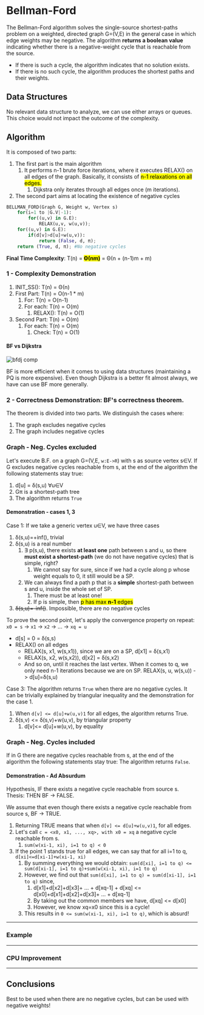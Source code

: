 # Bellman-Ford
The Bellman-Ford algorithm solves the single-source shortest-paths problem on a weighted,
directed graph G=(V,E) in the general case in which edge weights may be negative.
The algorithm **returns a boolean value** indicating whether there is a negative-weight 
cycle that is reachable from the source. 
* If there is such a cycle, the algorithm indicates that no solution exists. 
* If there is no such cycle, the algorithm produces the shortest paths and their weights.

## Data Structures
No relevant data structure to analyze, we can use either arrays or queues. This choice would not impact the outcome of the 
complexity.

## Algorithm
It is composed of two parts:
1) The first part is the main algorithm
   1) It performs n-1 brute force iterations, where it executes RELAX() on all edges of the graph. Basically,
   it consists of <mark>n-1 relaxations on all edges.</mark>
      1) Dijkstra only iterates through all edges once (m iterations).
2) The second part aims at locating the existence of negative cycles

```python
BELLMAN_FORD(Graph G, Weight w, Vertex s)
    for(i=1 to |G.V|-1):
        for((u,v) in G.E):
            RELAX(u,v, w(u,v));
    for((u,v) in G.E):
        if(d[v]>d[u]+w(u,v)):
            return (False, d, π);
    return (True, d, π); #No negative cycles
```
**Final Time Complexity**: T(n) = <mark>**Θ(nm)**</mark> = Θ(n + (n-1)m + m)

### 1 - Complexity Demonstration
1) INIT_SS(): T(n) = Θ(n)
2) First Part: T(n) = O(n-1 * m)
   1) For: T(n) = O(n-1)
   2) For each: T(n) = O(m)
      1) RELAX(): T(n) = O(1)
3) Second Part: T(n) = O(m)
   1) For each: T(n) = O(m)
      1) Check: T(n) = O(1)

#### BF vs Dijkstra

![bfdj comp](https://github.com/PayThePizzo/DataStrutucures-Algorithms/blob/main/Resources/bfdjcomp.png?raw=TRUE)

BF is more efficient when it comes to using data structures (maintaining a PQ is more expensive).
Even though Dijkstra is a better fit almost always, we have can use BF more generally.

### 2 - Correctness Demonstration: BF's correctness theorem.
The theorem is divided into two parts. We distinguish the cases where:
1) The graph excludes negative cycles
2) The graph includes negative cycles

### Graph - Neg. Cycles excluded
Let's execute B.F. on a graph G=(V,E, `w:E->R`) with s as source vertex s∈V. If G excludes negative cycles
reachable from s, at the end of the algorithm the following statements stay true:
1) d[u] = δ(s,u) ∀u∈V 
2) Gπ is a shortest-path tree
3) The algorithm returns `True`

#### Demonstration - cases 1, 3
Case 1: If we take a generic vertex u∈V, we have three cases
1) δ(s,u)=+inf(), trivial
2) δ(s,u) is a real number
   1) ∃ p(s,u), there exists **at least one** path between s and u, so there **must exist a shortest-path**
   (we do not have negative cycles) that is simple, right? 
      1) We cannot say for sure, since if we had a cycle along p whose weight equals to 0, it still would be a SP.
   2) We can always find a path p that is a **simple** shortest-path between s and u, inside the whole set of SP.
      1) There must be at least one!
      2) If p is simple, then <mark>p has max **n-1** edges</mark>
3) ~~δ(s,u)=-inf()~~. Impossible, there are no negative cycles

To prove the second point, let's apply the convergence property on repeat:
`x0 = s` -> `x1` -> `x2` -> ... -> `xq = u`
* d[s] = 0 = δ(s,s)
* RELAX() on all edges
  * RELAX(s, x1, w(s,x1)), since we are on a SP, d[x1] = δ(s,x1)
  * RELAX(s, x2, w(s,x2)), d[x2] = δ(s,x2)
  * And so on, until it reaches the last vertex. When it comes to q, we only need n-1 iterations 
  because we are on SP. RELAX(s, u, w(s,u)) -> d[u]=δ(s,u)

Case 3: The algorithm returns `True` when there are no negative cycles. 
It can be trivially explained by triangular inequality and the demonstration for the case 1.
1) When `d[v] <= d[u]+w(u,v)1` for all edges, the algorithm returns True.
2) δ(s,v) <= δ(s,v)+w(u,v), by triangular property
   1) d[v]<= d[u]+w(u,v), by equality

### Graph - Neg. Cycles included
If in G there are negative cycles reachable from s, at the end of the algorithm the following 
statements stay true: The algorithm returns `False`.

#### Demonstration - Ad Absurdum
Hypothesis, IF there exists a negative cycle reachable from source s. Thesis: THEN BF -> FALSE.

We assume that even though there exists a negative cycle reachable from source s, BF -> TRUE.
1) Returning TRUE means that when `d[v] <= d[u]+w(u,v)1`, for all edges.
2) Let's call `c = <x0, x1, ..., xq>, with x0 = xq` a negative cycle reachable from s. 
   1) `sum(w(xi-1, xi), i=1 to q) < 0`
3) If the point 1 stands true for all edges, we can say that for all i=1 to q, `d[xi]<=d[xi-1]+w(xi-1, xi)`
   1) By summing everything we would obtain: `sum(d[xi], i=1 to q) <= sum(d[xi-1], i=1 to q)+sum(w(xi-1, xi), i=1 to q)`
   2) However, we find out that `sum(d[xi], i=1 to q) = sum(d[xi-1], i=1 to q)` since,
      1) d[x1]+d[x2]+d[x3]+ ... + d[xq-1] + d[xq] <= d[x0]+d[x1]+d[x2]+d[x3]+ ... + d[xq-1]
      2) By taking out the common members we have, d[xq] <= d[x0]
      3) However, we know xq=x0 since this is a cycle! 
   3) This results in `0 <= sum(w(xi-1, xi), i=1 to q)`, which is absurd!

---

### Example

---

### CPU Improvement

---

## Conclusions
Best to be used when there are no negative cycles, but can be used with negative weights!
 